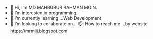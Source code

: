 - 👋 Hi, I’m MD MAHBUBUR RAHMAN MOIN.
- 👀 I’m interested in programming.
- 🌱 I’m currently learning ...Web Development
- 💞️ I’m looking to collaborate on...
📫: How to reach me ...by website 
https://mrmjij.blogspot.com

<!---
mrmjij/mrmjij is a ✨ special ✨ repository because its `README.md` (this file) appears on your GitHub profile.
You can click the Preview link to take a look at your changes.
--->
